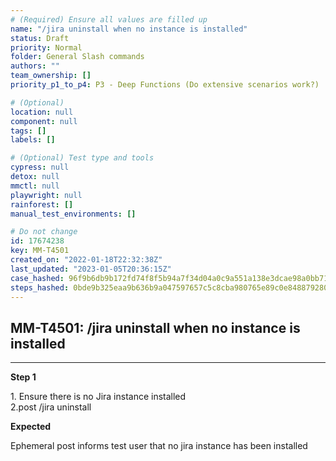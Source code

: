 ```yaml
---
# (Required) Ensure all values are filled up
name: "/jira uninstall when no instance is installed"
status: Draft
priority: Normal
folder: General Slash commands
authors: ""
team_ownership: []
priority_p1_to_p4: P3 - Deep Functions (Do extensive scenarios work?)

# (Optional)
location: null
component: null
tags: []
labels: []

# (Optional) Test type and tools
cypress: null
detox: null
mmctl: null
playwright: null
rainforest: []
manual_test_environments: []

# Do not change
id: 17674238
key: MM-T4501
created_on: "2022-01-18T22:32:38Z"
last_updated: "2023-01-05T20:36:15Z"
case_hashed: 96f9b6db9b172fd74f8f5b94a7f34d04a0c9a551a138e3dcae98a0bb71b13df635b8c0c15edc626e6837443be6c6d225
steps_hashed: 0bde9b325eaa9b636b9a047597657c5c8cba980765e89c0e84887928046325be42e3848edd32a2f1fb6d4451e5e5447d
---
```


<!-- (Auto-generated) Based on frontmatter's "key" and "name" -->

## MM-T4501: /jira uninstall when no instance is installed

---

**Step 1**

1\. Ensure there is no Jira instance installed\
2.post /jira uninstall

**Expected**

Ephemeral post informs test user that no jira instance has been installed
